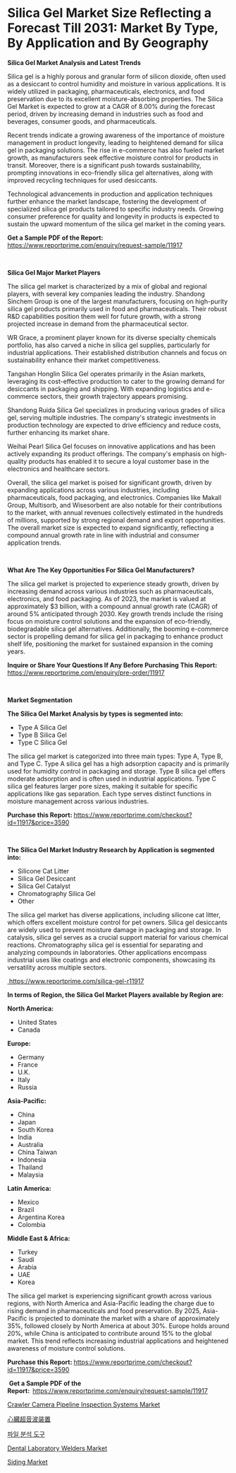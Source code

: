 <p><h1>Silica Gel Market Size Reflecting a Forecast Till 2031: Market By Type, By Application and By Geography</h1></p><p><strong>Silica Gel Market Analysis and Latest Trends</strong></p>
<p><p>Silica gel is a highly porous and granular form of silicon dioxide, often used as a desiccant to control humidity and moisture in various applications. It is widely utilized in packaging, pharmaceuticals, electronics, and food preservation due to its excellent moisture-absorbing properties. The Silica Gel Market is expected to grow at a CAGR of 8.00% during the forecast period, driven by increasing demand in industries such as food and beverages, consumer goods, and pharmaceuticals.</p><p>Recent trends indicate a growing awareness of the importance of moisture management in product longevity, leading to heightened demand for silica gel in packaging solutions. The rise in e-commerce has also fueled market growth, as manufacturers seek effective moisture control for products in transit. Moreover, there is a significant push towards sustainability, prompting innovations in eco-friendly silica gel alternatives, along with improved recycling techniques for used desiccants.</p><p>Technological advancements in production and application techniques further enhance the market landscape, fostering the development of specialized silica gel products tailored to specific industry needs. Growing consumer preference for quality and longevity in products is expected to sustain the upward momentum of the silica gel market in the coming years.</p></p>
<p><strong>Get a Sample PDF of the Report:&nbsp;</strong> <a href="https://www.reportprime.com/enquiry/request-sample/11917">https://www.reportprime.com/enquiry/request-sample/11917</a></p>
<p>&nbsp;</p>
<p><strong>Silica Gel Major Market Players</strong></p>
<p><p>The silica gel market is characterized by a mix of global and regional players, with several key companies leading the industry. Shandong Sinchem Group is one of the largest manufacturers, focusing on high-purity silica gel products primarily used in food and pharmaceuticals. Their robust R&D capabilities position them well for future growth, with a strong projected increase in demand from the pharmaceutical sector.</p><p>WR Grace, a prominent player known for its diverse specialty chemicals portfolio, has also carved a niche in silica gel supplies, particularly for industrial applications. Their established distribution channels and focus on sustainability enhance their market competitiveness.</p><p>Tangshan Honglin Silica Gel operates primarily in the Asian markets, leveraging its cost-effective production to cater to the growing demand for desiccants in packaging and shipping. With expanding logistics and e-commerce sectors, their growth trajectory appears promising.</p><p>Shandong Ruida Silica Gel specializes in producing various grades of silica gel, serving multiple industries. The company's strategic investments in production technology are expected to drive efficiency and reduce costs, further enhancing its market share.</p><p>Weihai Pearl Silica Gel focuses on innovative applications and has been actively expanding its product offerings. The company's emphasis on high-quality products has enabled it to secure a loyal customer base in the electronics and healthcare sectors.</p><p>Overall, the silica gel market is poised for significant growth, driven by expanding applications across various industries, including pharmaceuticals, food packaging, and electronics. Companies like Makall Group, Multisorb, and Wisesorbent are also notable for their contributions to the market, with annual revenues collectively estimated in the hundreds of millions, supported by strong regional demand and export opportunities. The overall market size is expected to expand significantly, reflecting a compound annual growth rate in line with industrial and consumer application trends.</p></p>
<p>&nbsp;</p>
<p><strong>What Are The Key Opportunities For Silica Gel Manufacturers?</strong></p>
<p><p>The silica gel market is projected to experience steady growth, driven by increasing demand across various industries such as pharmaceuticals, electronics, and food packaging. As of 2023, the market is valued at approximately $3 billion, with a compound annual growth rate (CAGR) of around 5% anticipated through 2030. Key growth trends include the rising focus on moisture control solutions and the expansion of eco-friendly, biodegradable silica gel alternatives. Additionally, the booming e-commerce sector is propelling demand for silica gel in packaging to enhance product shelf life, positioning the market for sustained expansion in the coming years.</p></p>
<p><strong>Inquire or Share Your Questions If Any Before Purchasing This Report:</strong> <a href="https://www.reportprime.com/enquiry/pre-order/11917">https://www.reportprime.com/enquiry/pre-order/11917</a></p>
<p>&nbsp;</p>
<p><strong>Market Segmentation</strong></p>
<p><strong>The Silica Gel Market Analysis by types is segmented into:</strong></p>
<p><ul><li>Type A Silica Gel</li><li>Type B Silica Gel</li><li>Type C Silica Gel</li></ul></p>
<p><p>The silica gel market is categorized into three main types: Type A, Type B, and Type C. Type A silica gel has a high adsorption capacity and is primarily used for humidity control in packaging and storage. Type B silica gel offers moderate adsorption and is often used in industrial applications. Type C silica gel features larger pore sizes, making it suitable for specific applications like gas separation. Each type serves distinct functions in moisture management across various industries.</p></p>
<p><strong>Purchase this Report:&nbsp;</strong><a href="https://www.reportprime.com/checkout?id=11917&price=3590">https://www.reportprime.com/checkout?id=11917&price=3590</a></p>
<p>&nbsp;</p>
<p><strong>The Silica Gel Market Industry Research by Application is segmented into:</strong></p>
<p><ul><li>Silicone Cat Litter</li><li>Silica Gel Desiccant</li><li>Silica Gel Catalyst</li><li>Chromatography Silica Gel</li><li>Other</li></ul></p>
<p><p>The silica gel market has diverse applications, including silicone cat litter, which offers excellent moisture control for pet owners. Silica gel desiccants are widely used to prevent moisture damage in packaging and storage. In catalysis, silica gel serves as a crucial support material for various chemical reactions. Chromatography silica gel is essential for separating and analyzing compounds in laboratories. Other applications encompass industrial uses like coatings and electronic components, showcasing its versatility across multiple sectors.</p></p>
<p><a href="https://www.reportprime.com/silica-gel-r11917">&nbsp;https://www.reportprime.com/silica-gel-r11917</a></p>
<p><strong>In terms of Region, the Silica Gel Market Players available by Region are:</strong></p>
<p>
    <p> <strong> North America: </strong>
        <ul>
            <li>United States</li>
            <li>Canada</li>
        </ul>
        </p> 
    <p> <strong> Europe: </strong>
        <ul>
            <li>Germany</li>
            <li>France</li>
            <li>U.K.</li>
            <li>Italy</li>
            <li>Russia</li>
        </ul>
        </p> 
    <p> <strong> Asia-Pacific: </strong>
        <ul>
            <li>China</li>
            <li>Japan</li>
            <li>South Korea</li>
            <li>India</li>
            <li>Australia</li>
            <li>China Taiwan</li>
            <li>Indonesia</li>
            <li>Thailand</li>
            <li>Malaysia</li>
        </ul>
        </p> 
    <p> <strong> Latin America: </strong>
        <ul>
            <li>Mexico</li>
            <li>Brazil</li>
            <li>Argentina Korea</li>
            <li>Colombia</li>
        </ul>
        </p> 
    <p> <strong> Middle East & Africa: </strong>
        <ul>
            <li>Turkey</li>
            <li>Saudi</li>
            <li>Arabia</li>
            <li>UAE</li>
            <li>Korea</li>
        </ul>
    </p>
    </p>
<p><p>The silica gel market is experiencing significant growth across various regions, with North America and Asia-Pacific leading the charge due to rising demand in pharmaceuticals and food preservation. By 2025, Asia-Pacific is projected to dominate the market with a share of approximately 35%, followed closely by North America at about 30%. Europe holds around 20%, while China is anticipated to contribute around 15% to the global market. This trend reflects increasing industrial applications and heightened awareness of moisture control solutions.</p></p>
<p><strong>Purchase this Report: </strong><a href="https://www.reportprime.com/checkout?id=11917&price=3590">https://www.reportprime.com/checkout?id=11917&price=3590</a></p>
<p>&nbsp;<strong>Get a Sample PDF of the Report:&nbsp;&nbsp;</strong><a href="https://www.reportprime.com/enquiry/request-sample/11917">https://www.reportprime.com/enquiry/request-sample/11917</a></p>
<p><strong></strong></p>
<p><p><a href="https://issuu.com/reportprime-2/docs/crawler-camera-pipeline-inspection-_c36d61f3a654f6">Crawler Camera Pipeline Inspection Systems Market</a></p><p><a href="https://medium.com/@mk4cronn/%E4%B8%96%E7%95%8C%E3%81%AE%E5%BF%83%E8%87%93%E8%B6%85%E9%9F%B3%E6%B3%A2%E6%A9%9F%E5%B8%82%E5%A0%B4%E3%82%B7%E3%82%A7%E3%82%A2%E3%81%A8%E6%88%90%E9%95%B7%E6%A9%9F%E4%BC%9A-2024%E5%B9%B4%E3%81%8B%E3%82%892031%E5%B9%B4%E3%81%BE%E3%81%A7%E3%81%AE%E6%9C%9F%E9%96%93%E3%81%AB10-1-%E3%81%AEcagr%E3%81%A7%E6%88%90%E9%95%B7%E3%81%99%E3%82%8B%E5%B8%82%E5%A0%B4%E8%A6%8F%E6%A8%A1-d26f8fa2c88f">心臓超音波装置</a></p><p><a href="https://medium.com/@joespinka88967/%ED%8C%8C%EC%9D%BC-%EB%B6%84%EC%84%9D-%EB%8F%84%EA%B5%AC-%EC%8B%9C%EC%9E%A5-%EC%A0%90%EC%9C%A0%EC%9C%A8-%EB%B0%8F-%EC%8B%9C%EC%9E%A5-%EB%B6%84%EC%84%9D-2024%EB%85%84%EB%B6%80%ED%84%B0-2031%EB%85%84%EA%B9%8C%EC%A7%80%EC%9D%98-%EC%84%B1%EC%9E%A5-%EB%8F%99%ED%96%A5-%EB%B0%8F-%EC%A0%84%EB%A7%9D-a9aca78f59d1">파일 분석 도구</a></p><p><a href="https://medium.com/@hsjri2637/dental-laboratory-welders-market-overview-global-market-trends-and-future-prospects-from-2024-to-57be6bb369fd">Dental Laboratory Welders Market</a></p><p><a href="https://github.com/elizabethdagraca/Market-Research-Report-List-4/blob/main/siding-market.md">Siding Market</a></p></p>